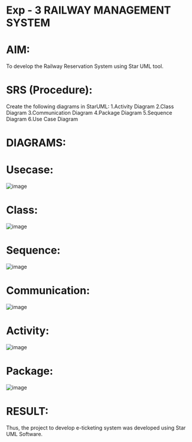 # Exp - 3 RAILWAY MANAGEMENT SYSTEM

# AIM:

To develop the Railway Reservation System using Star UML tool.

# SRS (Procedure):

Create the following diagrams in StarUML:
1.Activity Diagram
2.Class Diagram
3.Communication Diagram
4.Package Diagram
5.Sequence Diagram
6.Use Case Diagram

# DIAGRAMS:

# Usecase:

![image](https://github.com/user-attachments/assets/865a7a3c-61ae-48ed-98cd-39aeae6b4ddc)

# Class:

![image](https://github.com/user-attachments/assets/fe9d05db-f7a9-4ad2-8a96-f78113d3c675)

# Sequence:

![image](https://github.com/user-attachments/assets/1fdec0e1-2de3-4827-b146-74a80685dffa)

# Communication:

![image](https://github.com/user-attachments/assets/05e8bf12-7422-4ff0-a2a3-5d4924b7da84)

# Activity:

![image](https://github.com/user-attachments/assets/e47bf5d1-a058-4678-af14-fa67d0535c9d)

# Package:

![image](https://github.com/user-attachments/assets/5871bd26-df4c-41ce-a819-5ddd71d28ecd)


# RESULT:

Thus, the project to develop e-ticketing system was developed using Star UML Software.
